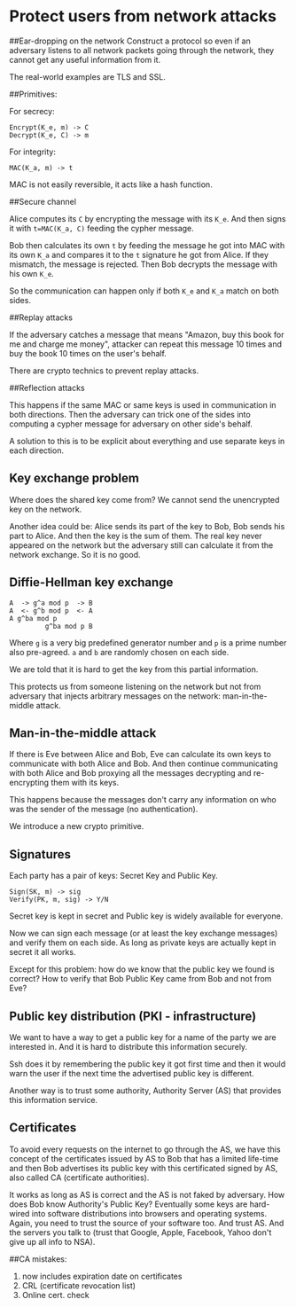# Protect users from network attacks

##Ear-dropping on the network
Construct a protocol so even if an adversary listens to all network
packets going through the network, they cannot get any useful information from
it.

The real-world examples are TLS and SSL.


##Primitives:

For secrecy:

    Encrypt(K_e, m) -> C
    Decrypt(K_e, C) -> m

For integrity:

    MAC(K_a, m) -> t

MAC is not easily reversible, it acts like a hash function.


##Secure channel

Alice computes its `C` by encrypting the message with its `K_e`. And then signs it with `t=MAC(K_a, C)` feeding the cypher message.

Bob then calculates its own `t` by feeding the message he got into MAC with its
own `K_a` and compares it to the `t` signature he got from Alice. If they
mismatch, the message is rejected. Then Bob decrypts the message with his own
`K_e`.

So the communication can happen only if both `K_e` and `K_a` match on both
sides.

##Replay attacks

If the adversary catches a message that means "Amazon, buy this book for me and
charge me money", attacker can repeat this message 10 times and buy the book
10 times on the user's behalf.

There are crypto technics to prevent replay attacks.

##Reflection attacks

This happens if the same MAC or same keys is used in communication in both
directions. Then the adversary can trick one of the sides into computing a
cypher message for adversary on other side's behalf.

A solution to this is to be explicit about everything and use separate keys in each direction.


## Key exchange problem

Where does the shared key come from? We cannot send the unencrypted key on the
network.

Another idea could be: Alice sends its part of the key to Bob, Bob sends his
part to Alice. And then the key is the sum of them. The real key never
appeared on the network but the adversary still can calculate it from the
network exchange. So it is no good.

## Diffie-Hellman key exchange

    A  -> g^a mod p  -> B
    A  <- g^b mod p  <- A
    A g^ba mod p
             g^ba mod p B

Where `g` is a very big predefined generator number and `p` is a prime
number also pre-agreed. `a` and `b` are randomly chosen on each side.

We are told  that it is hard to get the key from this partial information.

This protects us from someone listening on the network but not from
adversary that injects arbitrary messages on the network: man-in-the-middle
attack.

## Man-in-the-middle attack

If there is Eve between Alice and Bob, Eve can calculate its own keys to
communicate with both Alice and Bob. And then continue communicating with both
Alice and Bob proxying all the messages decrypting and re-encrypting them with
its keys.

This happens because the messages don't carry any information on who was the
sender of the message (no authentication).

We introduce a new crypto primitive.

## Signatures

Each party has a pair of keys: Secret Key and Public Key.

    Sign(SK, m) -> sig
    Verify(PK, m, sig) -> Y/N

Secret key is kept in secret and Public key is widely available for
everyone.

Now we can sign each message (or at least the key exchange messages) and
verify them on each side. As long as private keys are actually kept in
secret it all works.

Except for this problem: how do we know that the public key we found is
correct? How to verify that Bob Public Key came from Bob and not from Eve?

## Public key distribution (PKI - infrastructure)

We want to have a way to get a public key for a name of the party we are
interested in. And it is hard to distribute this information securely.

Ssh does it by remembering the public key it got first time and then it
would warn the user if the next time the advertised public key is different.

Another way is to trust some authority, Authority Server (AS) that provides this
information service.

## Certificates

To avoid every requests on the internet to go through the AS, we have this
concept of the certificates issued by AS to Bob that has a limited life-time
and then Bob advertises its public key with this certificated signed by AS, also
called CA (certificate authorities).

It works as long as AS is correct and the AS is not faked by adversary. How does
Bob know Authority's Public Key? Eventually some keys are hard-wired into
software distributions into browsers and operating systems. Again, you need to
trust the source of your software too. And trust AS. And the servers you talk
to (trust that Google, Apple, Facebook, Yahoo don't give up all info to NSA).



##CA mistakes:

1. now includes expiration date on certificates
2. CRL (certificate revocation list)
3. Online cert. check

